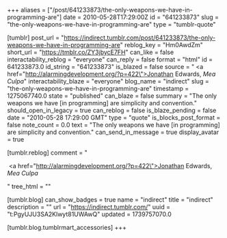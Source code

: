 +++
aliases = ["/post/641233873/the-only-weapons-we-have-in-programming-are"]
date = 2010-05-28T17:29:00Z
id = "641233873"
slug = "the-only-weapons-we-have-in-programming-are"
type = "tumblr-quote"

[tumblr]
post_url = "https://indirect.tumblr.com/post/641233873/the-only-weapons-we-have-in-programming-are"
reblog_key = "Hm0AwdZm"
short_url = "https://tmblr.co/ZY3jbycE7FH"
can_like = false
interactability_reblog = "everyone"
can_reply = false
format = "html"
id = 641233873.0
id_string = "641233873"
is_blazed = false
source = " <a href=\"http://alarmingdevelopment.org/?p=422\">Jonathan Edwards, <em>Mea Culpa</em></a>"
interactability_blaze = "everyone"
blog_name = "indirect"
slug = "the-only-weapons-we-have-in-programming-are"
timestamp = 1275067740.0
state = "published"
can_blaze = false
summary = "The only weapons we have [in programming] are simplicity and convention."
should_open_in_legacy = true
can_reblog = false
is_blaze_pending = false
date = "2010-05-28 17:29:00 GMT"
type = "quote"
is_blocks_post_format = false
note_count = 0.0
text = "The only weapons we have [in programming] are simplicity and convention."
can_send_in_message = true
display_avatar = true

[tumblr.reblog]
comment = "<p> <a href=\"http://alarmingdevelopment.org/?p=422\">Jonathan Edwards, <em>Mea Culpa</em></a></p>"
tree_html = ""

[tumblr.blog]
can_show_badges = true
name = "indirect"
title = "indirect"
description = ""
url = "https://indirect.tumblr.com/"
uuid = "t:PgyUJU3SA2Klwyt81UWAwQ"
updated = 1739757070.0

[tumblr.blog.tumblrmart_accessories]
+++

